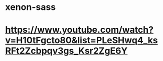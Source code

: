 # xenon-sass 
# https://www.youtube.com/watch?v=H10tFgcto80&list=PLeSHwq4_ksRFt2Zcbpqv3gs_Ksr2ZgE6Y
